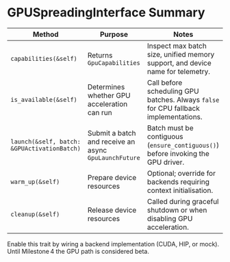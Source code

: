 # GPUSpreadingInterface Summary

| Method | Purpose | Notes |
| --- | --- | --- |
| `capabilities(&self)` | Returns `GpuCapabilities` | Inspect max batch size, unified memory support, and device name for telemetry. |
| `is_available(&self)` | Determines whether GPU acceleration can run | Call before scheduling GPU batches. Always `false` for CPU fallback implementations. |
| `launch(&self, batch: &GPUActivationBatch)` | Submit a batch and receive an async `GpuLaunchFuture` | Batch must be contiguous (`ensure_contiguous()`) before invoking the GPU driver. |
| `warm_up(&self)` | Prepare device resources | Optional; override for backends requiring context initialisation. |
| `cleanup(&self)` | Release device resources | Called during graceful shutdown or when disabling GPU acceleration. |

Enable this trait by wiring a backend implementation (CUDA, HIP, or mock). Until Milestone 4 the GPU path is considered beta.
